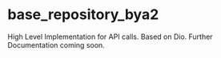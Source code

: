 # base_repository_bya2
High Level Implementation for API calls. Based on Dio. Further Documentation coming soon.
